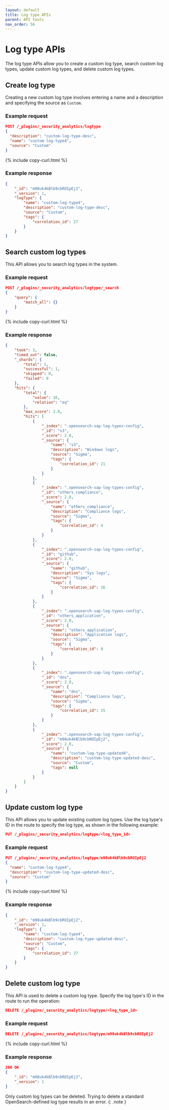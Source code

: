 ```yaml
---
layout: default
title: Log type APIs
parent: API tools
nav_order: 56
---
```


# Log type APIs

The log type APIs allow you to create a custom log type, search custom log types, update custom log types, and delete custom log types.


## Create log type

Creating a new custom log type involves entering a name and a description and specifying the source as `Custom`.


### Example request

```json
POST /_plugins/_security_analytics/logtype
{
  "description": "custom-log-type-desc",
  "name": "custom-log-type4",
  "source": "Custom"
}
```
{% include copy-curl.html %}


### Example response

```json
{
    "_id": "m98uk4kBlb9cbROIpEj2",
    "_version": 1,
    "logType": {
        "name": "custom-log-type4",
        "description": "custom-log-type-desc",
        "source": "Custom",
        "tags": {
            "correlation_id": 27
        }
    }
}
```


## Search custom log types

This API allows you to search log types in the system.


### Example request

```json
POST /_plugins/_security_analytics/logtype/_search
{
    "query": {
        "match_all": {}
    }
}
```
{% include copy-curl.html %}


### Example response

```json
{
    "took": 3,
    "timed_out": false,
    "_shards": {
        "total": 1,
        "successful": 1,
        "skipped": 0,
        "failed": 0
    },
    "hits": {
        "total": {
            "value": 26,
            "relation": "eq"
        },
        "max_score": 2.0,
        "hits": [
            {
                "_index": ".opensearch-sap-log-types-config",
                "_id": "s3",
                "_score": 2.0,
                "_source": {
                    "name": "s3",
                    "description": "Windows logs",
                    "source": "Sigma",
                    "tags": {
                        "correlation_id": 21
                    }
                }
            },
            {
                "_index": ".opensearch-sap-log-types-config",
                "_id": "others_compliance",
                "_score": 2.0,
                "_source": {
                    "name": "others_compliance",
                    "description": "Compliance logs",
                    "source": "Sigma",
                    "tags": {
                        "correlation_id": 4
                    }
                }
            },
            {
                "_index": ".opensearch-sap-log-types-config",
                "_id": "github",
                "_score": 2.0,
                "_source": {
                    "name": "github",
                    "description": "Sys logs",
                    "source": "Sigma",
                    "tags": {
                        "correlation_id": 16
                    }
                }
            },
            {
                "_index": ".opensearch-sap-log-types-config",
                "_id": "others_application",
                "_score": 2.0,
                "_source": {
                    "name": "others_application",
                    "description": "Application logs",
                    "source": "Sigma",
                    "tags": {
                        "correlation_id": 0
                    }
                }
            },
            {
                "_index": ".opensearch-sap-log-types-config",
                "_id": "dns",
                "_score": 2.0,
                "_source": {
                    "name": "dns",
                    "description": "Compliance logs",
                    "source": "Sigma",
                    "tags": {
                        "correlation_id": 15
                    }
                }
            },
            {
                "_index": ".opensearch-sap-log-types-config",
                "_id": "m98uk4kBlb9cbROIpEj2",
                "_score": 2.0,
                "_source": {
                    "name": "custom-log-type-updated4",
                    "description": "custom-log-type-updated-desc",
                    "source": "Custom",
                    "tags": null
                }
            }
        ]
    }
}
```


## Update custom log type

This API allows you to update existing custom log types. Use the log type's ID in the route to specify the log type, as shown in the following example:

```json
PUT /_plugins/_security_analytics/logtype/<log_type_id>
```


### Example request

```json
PUT /_plugins/_security_analytics/logtype/m98uk4kBlb9cbROIpEj2
{
  "name": "custom-log-type4",
  "description": "custom-log-type-updated-desc",
  "source": "Custom"
}
```
{% include copy-curl.html %}


### Example response

```json
{
    "_id": "m98uk4kBlb9cbROIpEj2",
    "_version": 1,
    "logType": {
        "name": "custom-log-type4",
        "description": "custom-log-type-updated-desc",
        "source": "Custom",
        "tags": {
            "correlation_id": 27
        }
    }
}
```


## Delete custom log type

This API is used to delete a custom log type. Specify the log type's ID in the route to run the operation:

```json
DELETE /_plugins/_security_analytics/logtype/<log_type_id>
```


### Example request

```json
DELETE /_plugins/_security_analytics/logtype/m98uk4kBlb9cbROIpEj2
```
{% include copy-curl.html %}


### Example response

```json
200 OK
{
    "_id": "m98uk4kBlb9cbROIpEj2",
    "_version": 1
}
```

Only custom log types can be deleted. Trying to delete a standard OpenSearch-defined log type results in an error.
{: .note }

